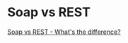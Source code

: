 # Soap vs REST

[Soap vs REST - What's the difference?](https://smartbear.com/blog/test-and-monitor/soap-vs-rest-whats-the-difference/)
